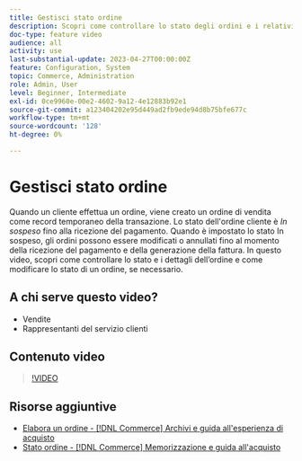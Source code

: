 ```yaml
---
title: Gestisci stato ordine
description: Scopri come controllare lo stato degli ordini e i relativi dettagli e come modificare lo stato di un ordine.
doc-type: feature video
audience: all
activity: use
last-substantial-update: 2023-04-27T00:00:00Z
feature: Configuration, System
topic: Commerce, Administration
role: Admin, User
level: Beginner, Intermediate
exl-id: 0ce9960e-00e2-4602-9a12-4e12883b92e1
source-git-commit: a123404202e95d449ad2fb9ede94d8b75bfe677c
workflow-type: tm+mt
source-wordcount: '128'
ht-degree: 0%

---
```


# Gestisci stato ordine

Quando un cliente effettua un ordine, viene creato un ordine di vendita come record temporaneo della transazione. Lo stato dell&#39;ordine cliente è _In sospeso_ fino alla ricezione del pagamento. Quando è impostato lo stato In sospeso, gli ordini possono essere modificati o annullati fino al momento della ricezione del pagamento e della generazione della fattura. In questo video, scopri come controllare lo stato e i dettagli dell’ordine e come modificare lo stato di un ordine, se necessario.

## A chi serve questo video?

- Vendite
- Rappresentanti del servizio clienti

## Contenuto video

>[!VIDEO](https://video.tv.adobe.com/v/3410798?quality=12&learn=on&captions=ita)

## Risorse aggiuntive

- [Elabora un ordine - [!DNL Commerce] Archivi e guida all&#39;esperienza di acquisto](https://experienceleague.adobe.com/docs/commerce-admin/stores-sales/order-management/orders/order-processing.html?lang=it#process-an-order)
- [Stato ordine - [!DNL Commerce] Memorizzazione e guida all&#39;acquisto](https://experienceleague.adobe.com/docs/commerce-admin/stores-sales/order-management/orders/order-status.html?lang=it)
